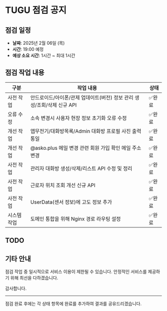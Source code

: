 # TUGU 점검 공지

## 점검 일정

- **날짜**: 2025년 2월 06일 (목)
- **시간**: 19:00 예정
- **예상 소요 시간**: 1시간 ~ 최대 1시간

## 점검 작업 내용

| 구분        | 작업 내용                                                               | 상태   |
| ----------- | ----------------------------------------------------------------------- | ------ |
| 사전 작업   | 안드로이드/아이폰/관제 업데이트(버전) 정보 관리 생성/조회/삭제 신규 API | ✅완료 |
| 오류 수정   | 소속 변경시 사용자 현장 정보 초기화 오류 수정                           | ✅완료 |
| 개선 작업   | 앱무전기/대화방목록/Admin 대화방 프로필 사진 출력 통일                  | ✅완료 |
| 개선 작업   | @asko.plus 메일 변경 관련 회원 가입 확인 메일 주소 변경                 | ✅완료 |
| 사전 작업   | 관리자 대화방 생성/삭제/리스트 API 수정 및 정리                         | ✅완료 |
| 사전 작업   | 근로자 위치 조회 개선 신규 API                                          | ✅완료 |
| 사전 작업   | UserData(센서 정보)에 고도 정보 추가                                    | ✅완료 |
| 시스템 작업 | 도메인 통합을 위해 Nginx 경로 라우팅 설정                               | ✅완료 |

## TODO

## 기타 안내

점검 작업 중 일시적으로 서비스 이용이 제한될 수 있습니다.
안정적인 서비스를 제공하기 위해 최선을 다하겠습니다.

감사합니다.

---

점검 완료 후에는 각 상태 항목에 완료를 추가하여 결과를 공유드리겠습니다.
